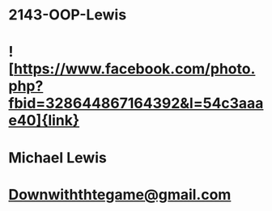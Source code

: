 # 2143-OOP-Lewis
# ![https://www.facebook.com/photo.php?fbid=328644867164392&l=54c3aaae40]{link}
# Michael Lewis
# Downwiththtegame@gmail.com

